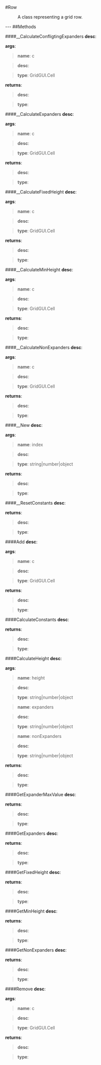 #Row
<figure markdown="1">
A class representing a grid row.
</figure>
---
##Methods

####__CalculateConfligtingExpanders
**desc**: 

**args**:

> **name**: c

> **desc**: 

> **type**: GridGUI.Cell

**returns**:

> **desc**: 

> **type**: 

####__CalculateExpanders
**desc**: 

**args**:

> **name**: c

> **desc**: 

> **type**: GridGUI.Cell

**returns**:

> **desc**: 

> **type**: 

####__CalculateFixedHeight
**desc**: 

**args**:

> **name**: c

> **desc**: 

> **type**: GridGUI.Cell

**returns**:

> **desc**: 

> **type**: 

####__CalculateMinHeight
**desc**: 

**args**:

> **name**: c

> **desc**: 

> **type**: GridGUI.Cell

**returns**:

> **desc**: 

> **type**: 

####__CalculateNonExpanders
**desc**: 

**args**:

> **name**: c

> **desc**: 

> **type**: GridGUI.Cell

**returns**:

> **desc**: 

> **type**: 

####__New
**desc**: 

**args**:

> **name**: index

> **desc**: 

> **type**: string|number|object

**returns**:

> **desc**: 

> **type**: 

####__ResetConstants
**desc**: 

**returns**:

> **desc**: 

> **type**: 

####Add
**desc**: 

**args**:

> **name**: c

> **desc**: 

> **type**: GridGUI.Cell

**returns**:

> **desc**: 

> **type**: 

####CalculateConstants
**desc**: 

**returns**:

> **desc**: 

> **type**: 

####CalculateHeight
**desc**: 

**args**:

> **name**: height

> **desc**: 

> **type**: string|number|object

> **name**: expanders

> **desc**: 

> **type**: string|number|object

> **name**: nonExpanders

> **desc**: 

> **type**: string|number|object

**returns**:

> **desc**: 

> **type**: 

####GetExpanderMaxValue
**desc**: 

**returns**:

> **desc**: 

> **type**: 

####GetExpanders
**desc**: 

**returns**:

> **desc**: 

> **type**: 

####GetFixedHeight
**desc**: 

**returns**:

> **desc**: 

> **type**: 

####GetMinHeight
**desc**: 

**returns**:

> **desc**: 

> **type**: 

####GetNonExpanders
**desc**: 

**returns**:

> **desc**: 

> **type**: 

####Remove
**desc**: 

**args**:

> **name**: c

> **desc**: 

> **type**: GridGUI.Cell

**returns**:

> **desc**: 

> **type**: 

